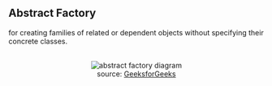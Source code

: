 ## Abstract Factory
for creating families of related or dependent objects without specifying their concrete classes.
<br />
<br />
<div align="center">
  <img src="https://media.geeksforgeeks.org/wp-content/uploads/AbstractFactoryPattern-2.png" alt="abstract factory diagram"  />
  <br />
  <span>source: <a href="https://www.geeksforgeeks.org/abstract-factory-pattern/">GeeksforGeeks</a></span>
</div>